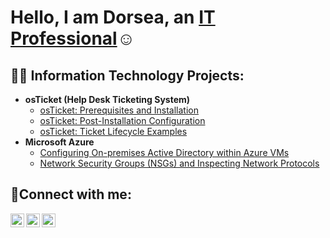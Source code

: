 <h1>Hello, I am Dorsea, an <a href="https://linkedin.com/in/dorseacolwell">IT Professional</a>☺</h1>

<h2>👨‍💻 Information Technology Projects:</h2>

- <b>osTicket (Help Desk Ticketing System)</b>
  - [osTicket: Prerequisites and Installation](https://github.com/DorseaColwell/osticket-prereqs)
  - [osTicket: Post-Installation Configuration](https://github.com/DorseaColwell/post-install-config)
  - [osTicket: Ticket Lifecycle Examples](https://github.com/DorseaColwell/ticket-lifecycle)
- <b>Microsoft Azure</b>
  - [Configuring On-premises Active Directory within Azure VMs](https://github.com/DorseaColwell/configure-ad)
  - [Network Security Groups (NSGs) and Inspecting Network Protocols](https://github.com/DorseaColwell/azure-network-protocols)

<h2>🤳Connect with me:</h2>

[<img align="left" alt="Dorsea | Twitter" width="22px" src="https://cdn.jsdelivr.net/npm/simple-icons@v3/icons/twitter.svg" />][twitter]
[<img align="left" alt="Dorsea | LinkedIn" width="22px" src="https://cdn.jsdelivr.net/npm/simple-icons@v3/icons/linkedin.svg" />][linkedin]
[<img align="left" alt="Dorsea | Instagram" width="22px" src="https://cdn.jsdelivr.net/npm/simple-icons@v3/icons/instagram.svg" />][instagram]

[twitter]: https://twitter.com/xphazoo
[instagram]: https://www.instagram.com/aesrodborsea
[linkedin]: https://linkedin.com/in/dorseacolwell
